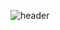 ![header](https://capsule-render.vercel.app/api?type=waving&height=300&color=fecdf4&text=Welcom%20Somin's%20Gitgub&fontColor=ffffff&fontSize=50)

<!--
**SominY/SominY** is a ✨ _special_ ✨ repository because its `README.md` (this file) appears on your GitHub profile.

Here are some ideas to get you started:

- 🔭 I’m currently working on ...
- 🌱 I’m currently learning ...
- 👯 I’m looking to collaborate on ...
- 🤔 I’m looking for help with ...
- 💬 Ask me about ...
- 📫 How to reach me: ...
- 😄 Pronouns: ...
- ⚡ Fun fact: ...
-->
